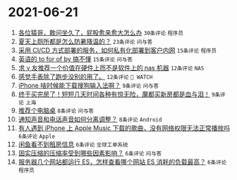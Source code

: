 # 2021-06-21

1. [各位猿哥，敢问坐久了，屁股愈来愈大怎么办](https://www.v2ex.com/t/784727) `30条评论` `程序员`
1. [夏天上厕所都是怎么防暑降温的？](https://www.v2ex.com/t/784710) `23条评论` `问与答`
1. [采用 CI/CD 方式部署的服务，如何私有化部署到客户内网](https://www.v2ex.com/t/784729) `15条评论` `程序员`
1. [英语的 to for of by 搞不懂](https://www.v2ex.com/t/784704) `15条评论` `问与答`
1. [求 v 友推荐一个价值在硬件上而不是软件上的 nas 机器](https://www.v2ex.com/t/784746) `12条评论` `NAS`
1. [感觉手表除了跑步没别的用了。](https://www.v2ex.com/t/784736) `12条评论` ` WATCH`
1. [iPhone 啥时候能下载搜狗输入法啊？](https://www.v2ex.com/t/784737) `9条评论` `问与答`
1. [终于买完房了！短短几天时间各种有惊无险，魔都买新房都是血与泪！](https://www.v2ex.com/t/784725) `9条评论` `上海`
1. [推荐个电脑桌](https://www.v2ex.com/t/784728) `8条评论` `问与答`
1. [通知声音和电话声音如何分离调整？](https://www.v2ex.com/t/784703) `8条评论` `Android`
1. [有人遇到 iPhone 上 Apple Music 下载的歌曲，没有网络权限无法正常播放吗](https://www.v2ex.com/t/784715) `6条评论` `Apple`
1. [闲鱼看不到租房信息](https://www.v2ex.com/t/784714) `6条评论` `全球工单系统`
1. [固实压缩的压缩率受到哪些因素影响？](https://www.v2ex.com/t/784712) `6条评论` `问与答`
1. [服务器几个网站都运行 ES，怎样查看哪个网站 ES 消耗的负载最高？](https://www.v2ex.com/t/784702) `6条评论` `程序员`
